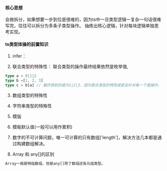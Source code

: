 #### 核心思想

会做拆分，如果想要一步到位是很难的，因为ts中一旦类型逻辑一复杂一句话很难写完，往往可以拆分为多条子类型操作。
抽练出核心逻辑，针对每块逻辑单独思考实现。

#### ts类型体操的前置知识

1. infer：

2. 联合类型的特殊性：
联合类型的操作最终结果依然是枚举值,

```ts
type a = 0|1|2
type b =[1, 2, 3]
type c = b[a] // 最终得到的值为1|2|3，因为联合类型的特性就是会针对每一个值操作。
```

3. 数组类型的特殊性

4. 字符串类型的特殊性

4. 模版

5. 模板默认值(一般可以用作累积)

6. 数字的不可计算问题，唯一可计算的只有数组['length']，解决方法几本都是通过构建数组解决。

6. Array<any> 和 any[]的区别

```ts
Array一般是特指数组，但是any[]除了数组还有元组类型。
```
